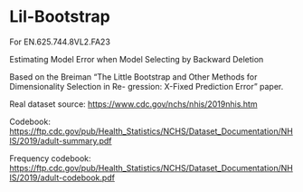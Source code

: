 # Lil-Bootstrap
For EN.625.744.8VL2.FA23

Estimating Model Error when Model Selecting by Backward Deletion

Based on the Breiman “The Little Bootstrap and Other Methods for Dimensionality Selection in Re-
gression: X-Fixed Prediction Error” paper.


Real dataset source: https://www.cdc.gov/nchs/nhis/2019nhis.htm


Codebook: https://ftp.cdc.gov/pub/Health_Statistics/NCHS/Dataset_Documentation/NHIS/2019/adult-summary.pdf


Frequency codebook: https://ftp.cdc.gov/pub/Health_Statistics/NCHS/Dataset_Documentation/NHIS/2019/adult-codebook.pdf
